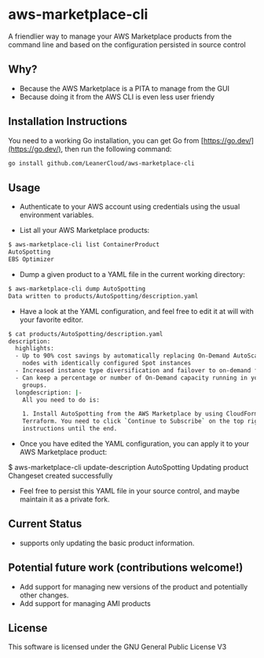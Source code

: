 # aws-marketplace-cli

A friendlier way to manage your AWS Marketplace products from the command line and based on the configuration persisted in source control

## Why?

- Because the AWS Marketplace is a PITA to manage from the GUI
- Because doing it from the AWS CLI is even less user friendy

## Installation Instructions

You need to a working Go installation, you can get Go from [https://go.dev/](https://go.dev/), then run the following command:

```bash
go install github.com/LeanerCloud/aws-marketplace-cli
```

## Usage

- Authenticate to your AWS account using credentials using the usual environment variables.

- List all your AWS Marketplace products:

```bash
$ aws-marketplace-cli list ContainerProduct
AutoSpotting
EBS Optimizer
```

- Dump a given product to a YAML file in the current working directory:

```bash
$ aws-marketplace-cli dump AutoSpotting
Data written to products/AutoSpotting/description.yaml
````

- Have a look at the YAML configuration, and feel free to edit it at will with your favorite editor.

``` bash
$ cat products/AutoSpotting/description.yaml
description:
  highlights:
  - Up to 90% cost savings by automatically replacing On-Demand AutoScaling group
    nodes with identically configured Spot instances
  - Increased instance type diversification and failover to on-demand for high availability.
  - Can keep a percentage or number of On-Demand capacity running in your AutoScaling
    groups.
  longdescription: |-
    All you need to do is:

    1. Install AutoSpotting from the AWS Marketplace by using CloudFormation or
    Terraform. You need to click `Continue to Subscribe` on the top right and follow the
    instructions until the end.

```

- Once you have edited the YAML configuration, you can apply it to your AWS Marketplace product:

$ aws-marketplace-cli update-description AutoSpotting
Updating product
Changeset created successfully

- Feel free to persist this YAML file in your source control, and maybe maintain it as a private fork.


## Current Status

- supports only updating the basic product information.


## Potential future work (contributions welcome!)

- Add support for managing new versions of the product and potentially other changes.
- Add support for managing AMI products

## License

This software is licensed under the GNU General Public License V3

